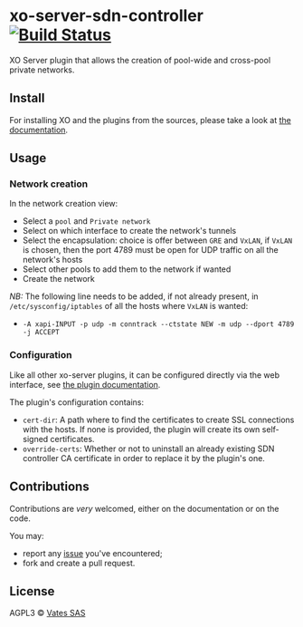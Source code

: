 # xo-server-sdn-controller [![Build Status](https://travis-ci.org/vatesfr/xen-orchestra.png?branch=master)](https://travis-ci.org/vatesfr/xen-orchestra)

XO Server plugin that allows the creation of pool-wide and cross-pool private networks.

## Install

For installing XO and the plugins from the sources, please take a look at [the documentation](https://xen-orchestra.com/docs/from_the_sources.html).

## Usage

### Network creation

In the network creation view:
- Select a `pool` and `Private network`
- Select on which interface to create the network's tunnels
- Select the encapsulation: choice is offer between `GRE` and `VxLAN`, if `VxLAN` is chosen, then the port 4789 must be open for UDP traffic on all the network's hosts
- Select other pools to add them to the network if wanted
- Create the network

*NB:* The following line needs to be added, if not already present, in `/etc/sysconfig/iptables` of all the hosts where `VxLAN` is wanted:
- `-A xapi-INPUT -p udp -m conntrack --ctstate NEW -m udp --dport 4789 -j ACCEPT`

### Configuration

Like all other xo-server plugins, it can be configured directly via
the web interface, see [the plugin documentation](https://xen-orchestra.com/docs/plugins.html).

The plugin's configuration contains:
- `cert-dir`: A path where to find the certificates to create SSL connections with the hosts.
If none is provided, the plugin will create its own self-signed certificates.
- `override-certs`: Whether or not to uninstall an already existing SDN controller CA certificate in order to replace it by the plugin's one.

## Contributions

Contributions are *very* welcomed, either on the documentation or on
the code.

You may:

- report any [issue](https://github.com/vatesfr/xen-orchestra/issues)
  you've encountered;
- fork and create a pull request.

## License

AGPL3 © [Vates SAS](http://vates.fr)
